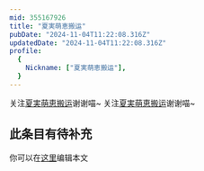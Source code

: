 ```yaml
---
mid: 355167926
title: "夏実萌恵搬运"
pubDate: "2024-11-04T11:22:08.316Z"
updatedDate: "2024-11-04T11:22:08.316Z"
profile:
  {
    Nickname: ["夏実萌恵搬运"],
  }
---
```


关注[夏実萌恵搬运](https://space.bilibili.com/355167926)谢谢喵~ 关注[夏実萌恵搬运](https://space.bilibili.com/355167926)谢谢喵~

## 此条目有待补充
你可以在[这里](https://github.com/Yuhanawa/VTuber.ICU/edit/master/src/content/v/夏実萌恵搬运/index.md)编辑本文
